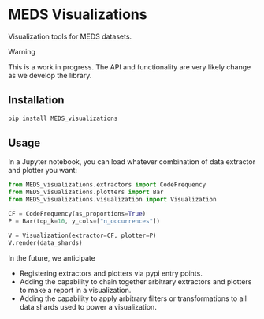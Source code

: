 # MEDS Visualizations

Visualization tools for MEDS datasets.

> [!WARNING]
> This is a work in progress. The API and functionality are very likely change as we develop the library.

## Installation

```bash
pip install MEDS_visualizations
```

## Usage

In a Jupyter notebook, you can load whatever combination of data extractor and plotter you want:

```python
from MEDS_visualizations.extractors import CodeFrequency
from MEDS_visualizations.plotters import Bar
from MEDS_visualizations.visualization import Visualization

CF = CodeFrequency(as_proportions=True)
P = Bar(top_k=10, y_cols=["n_occurrences"])

V = Visualization(extractor=CF, plotter=P)
V.render(data_shards)
```

In the future, we anticipate

- Registering extractors and plotters via pypi entry points.
- Adding the capability to chain together arbitrary extractors and plotters to make a report in a
    visualization.
- Adding the capability to apply arbitrary filters or transformations to all data shards used to power a
    visualization.
